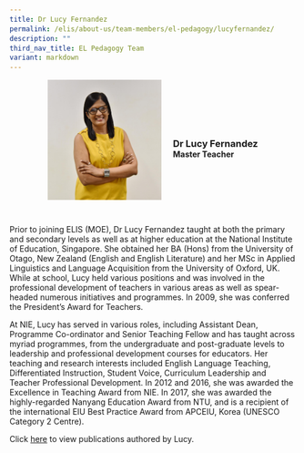 ```yaml
---
title: Dr Lucy Fernandez
permalink: /elis/about-us/team-members/el-pedagogy/lucyfernandez/
description: ""
third_nav_title: EL Pedagogy Team
variant: markdown
---
```

<div class="flex">
	<div class="imgCrop">
		<img src="/images/PHOTO_2023_12_22_11_03_07.jpg" class="m-0"></div>
		<div class="flex-col">
		<h3 class="m-0"><strong>Dr Lucy Fernandez</strong></h3>
		<strong>Master Teacher</strong>
	</div>
	</div>

<style>
	.m-0 {
		margin: 0 !important;
	}
	.flex {
		display: flex;
		justify-content: center;
		align-items: center; 
		gap: 20px;
		flex-wrap: wrap;
	}
.imgCrop {
    width: 200px !important;
    aspect-ratio: 5/6;
	overflow: hidden;
}
	.flex-col {
		display: flex;
		flex-direction: column;
	}
</style>


		 
Prior to joining ELIS (MOE), Dr Lucy Fernandez taught at both the primary and secondary levels as well as at higher education at the National Institute of Education, Singapore. She obtained her BA (Hons) from the University of Otago, New Zealand (English and English Literature) and her MSc in Applied Linguistics and Language Acquisition from the University of Oxford, UK. While at school, Lucy held various positions and was involved in the professional development of teachers in various areas as well as spear-headed numerous initiatives and programmes. In 2009, she was conferred the President’s Award for Teachers.

At NIE, Lucy has served in various roles, including Assistant Dean, Programme Co-ordinator and Senior Teaching Fellow and has taught across myriad programmes, from the undergraduate and post-graduate levels to leadership and professional development courses for educators. Her teaching and research interests included English Language Teaching, Differentiated Instruction, Student Voice, Curriculum Leadership and Teacher Professional Development. In 2012 and 2016, she was awarded the Excellence in Teaching Award from NIE. In 2017, she was awarded the highly-regarded Nanyang Education Award from NTU, and is a recipient of the international EIU Best Practice Award from APCEIU, Korea (UNESCO Category 2 Centre).

Click [here](/elis/about-us/team-members/staff-publications/lucy-fernandez/) to view publications authored by Lucy.